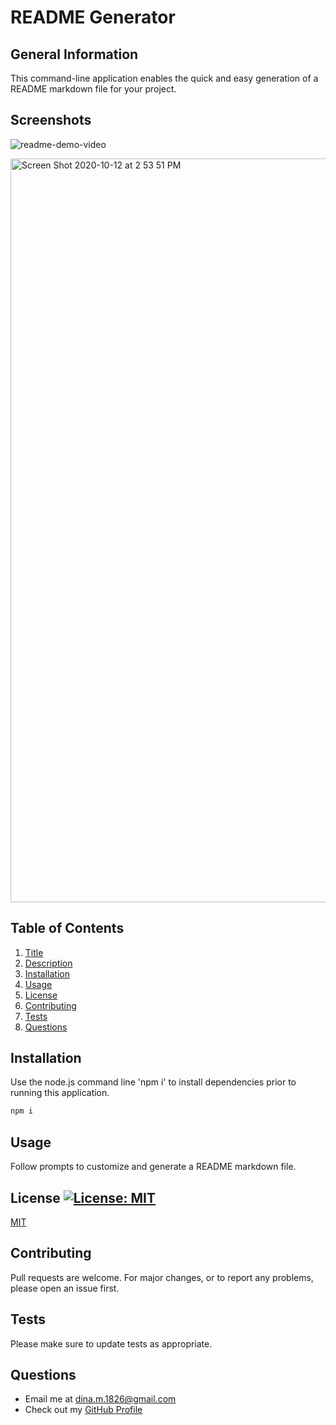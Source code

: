 
# README Generator

## General Information
This command-line application enables the quick and easy generation of a README markdown file for your project. 

## Screenshots
![readme-demo-video](https://user-images.githubusercontent.com/67653440/95783064-0e0d0600-0c9f-11eb-909a-0464a2ce7f91.gif)

<img width="1190" alt="Screen Shot 2020-10-12 at 2 53 51 PM" src="https://user-images.githubusercontent.com/67653440/95781674-55de5e00-0c9c-11eb-8e65-7fa614ca132a.png">


 ## Table of Contents
1. [Title](https://github.com/DS1826/readme-generator/blob/main/README.md#readme-generator)
2. [Description](https://github.com/DS1826/readme-generator/blob/main/README.md#description)
3. [Installation](https://github.com/DS1826/readme-generator/blob/main/README.md#installation)
4. [Usage](https://github.com/DS1826/readme-generator/blob/main/README.md#usage)
5. [License](https://github.com/DS1826/readme-generator/blob/main/README.md#license)
6. [Contributing](https://github.com/DS1826/readme-generator/blob/main/README.md#contributing)
7. [Tests](https://github.com/DS1826/readme-generator/blob/main/README.md#tests)
8. [Questions](https://github.com/DS1826/readme-generator/blob/main/README.md#questions)
      
## Installation
Use the node.js command line 'npm i' to install dependencies prior to running this application.
```bash
npm i
```
      
## Usage
Follow prompts to customize and generate a README markdown file.
      
## License [![License: MIT](https://img.shields.io/badge/License-MIT-yellow.svg)](https://opensource.org/licenses/MIT)
[MIT](https://opensource.org/licenses/MIT)
      
## Contributing
Pull requests are welcome. For major changes, or to report any problems, please open an issue first.

## Tests
Please make sure to update tests as appropriate.
      
## Questions
* Email me at dina.m.1826@gmail.com
* Check out my [GitHub Profile](https://github.com/DS1826) 
    